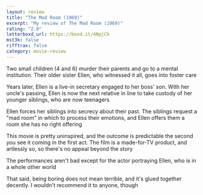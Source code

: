 ```yaml
---
layout: review
title: "The Mad Room (1969)"
excerpt: "My review of The Mad Room (1969)"
rating: "2.0"
letterboxd_url: https://boxd.it/4NpjCh
mst3k: false
rifftrax: false
category: movie-review
---
```


Two small children (4 and 6) murder their parents and go to a mental institution. Their older sister Ellen, who witnessed it all, goes into foster care

Years later, Ellen is a live-in secretary engaged to her boss' son. With her uncle's passing, Ellen is now the next relative in line to take custody of her younger siblings, who are now teenagers

Ellen forces her siblings into secrecy about their past. The siblings request a "mad room" in which to process their emotions, and Ellen offers them a room she has no right offering

This movie is pretty uninspired, and the outcome is predictable the second you see it coming in the first act. The film is a made-for-TV product, and artlessly so, so there's no appeal beyond the story

The performances aren't bad except for the actor portraying Ellen, who is in a whole other world

That said, being boring does not mean terrible, and it's glued together decently. I wouldn't recommend it to anyone, though
